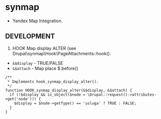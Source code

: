 # synmap
 * Yandex Map Integration.

 DEVELOPMENT
 -------------
 1. HOOK Map display ALTER (see Drupal\synmap\Hook\PageAttachments::hook().
  * `&$display` - TRUE/FALSE
  * `&$attach` - Map place $.before()

 ```
 /**
  * Implements hook_synmap_display_alter().
  */
 function HOOK_synmap_display_alter(&$display, &$attach) {
   if (!$display && is_object($node = \Drupal::request()->attributes->get('node'))) {
     $display = $node->getType() == 'usluga' ? TRUE : FALSE;
   }
 }
 ```
